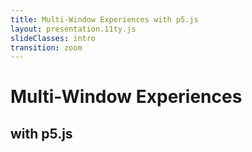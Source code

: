 ```yaml
---
title: Multi-Window Experiences with p5.js
layout: presentation.11ty.js
slideClasses: intro
transition: zoom
---
```


<div class="is-full-width">

# Multi-Window Experiences
## with p5.js

</div>
